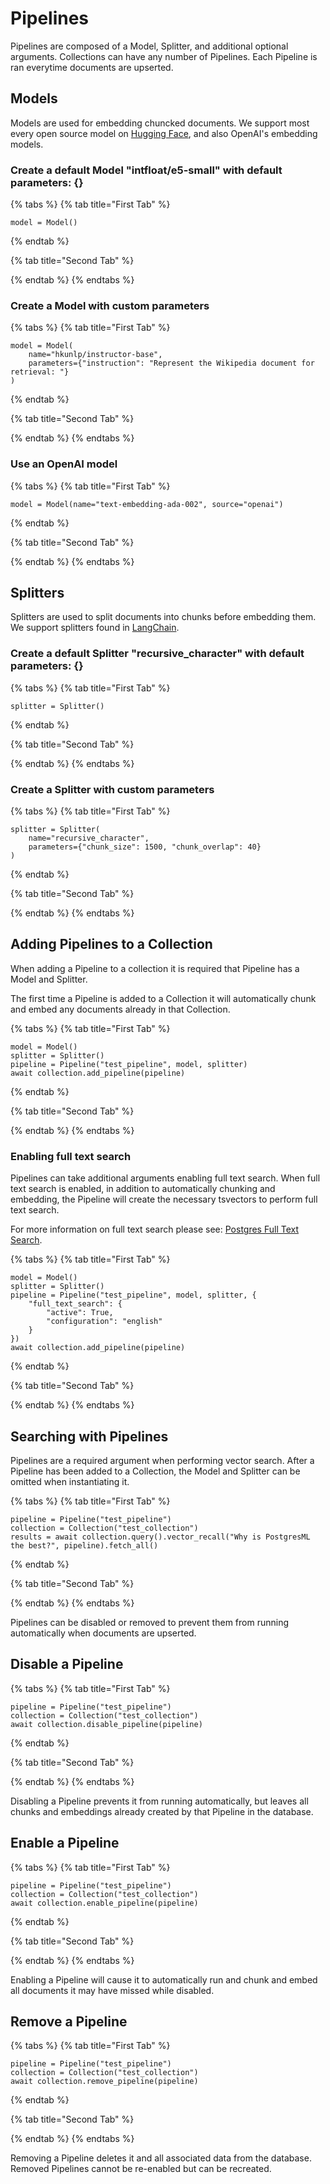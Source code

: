 # Pipelines

Pipelines are composed of a Model, Splitter, and additional optional arguments. Collections can have any number of Pipelines. Each Pipeline is ran everytime documents are upserted.

## Models

Models are used for embedding chuncked documents. We support most every open source model on [Hugging Face](https://huggingface.co/), and also OpenAI's embedding models.

### **Create a default Model "intfloat/e5-small" with default parameters: {}**

{% tabs %}
{% tab title="First Tab" %}
```
model = Model()
```
{% endtab %}

{% tab title="Second Tab" %}

{% endtab %}
{% endtabs %}

### **Create a Model with custom parameters**

{% tabs %}
{% tab title="First Tab" %}
```
model = Model(
    name="hkunlp/instructor-base",
    parameters={"instruction": "Represent the Wikipedia document for retrieval: "}    
)
```
{% endtab %}

{% tab title="Second Tab" %}

{% endtab %}
{% endtabs %}

### **Use an OpenAI model**

{% tabs %}
{% tab title="First Tab" %}
```
model = Model(name="text-embedding-ada-002", source="openai")
```
{% endtab %}

{% tab title="Second Tab" %}

{% endtab %}
{% endtabs %}

## Splitters

Splitters are used to split documents into chunks before embedding them. We support splitters found in [LangChain](https://www.langchain.com/).

### **Create a default Splitter "recursive\_character" with default parameters: {}**

{% tabs %}
{% tab title="First Tab" %}
```
splitter = Splitter()
```
{% endtab %}

{% tab title="Second Tab" %}

{% endtab %}
{% endtabs %}

### **Create a Splitter with custom parameters**

{% tabs %}
{% tab title="First Tab" %}
```
splitter = Splitter(
    name="recursive_character", 
    parameters={"chunk_size": 1500, "chunk_overlap": 40}
)
```
{% endtab %}

{% tab title="Second Tab" %}

{% endtab %}
{% endtabs %}

## Adding Pipelines to a Collection

When adding a Pipeline to a collection it is required that Pipeline has a Model and Splitter.

The first time a Pipeline is added to a Collection it will automatically chunk and embed any documents already in that Collection.

{% tabs %}
{% tab title="First Tab" %}
```
model = Model()
splitter = Splitter()
pipeline = Pipeline("test_pipeline", model, splitter)
await collection.add_pipeline(pipeline)
```
{% endtab %}

{% tab title="Second Tab" %}

{% endtab %}
{% endtabs %}

### Enabling full text search

Pipelines can take additional arguments enabling full text search. When full text search is enabled, in addition to automatically chunking and embedding, the Pipeline will create the necessary tsvectors to perform full text search.

For more information on full text search please see: [Postgres Full Text Search](https://www.postgresql.org/docs/15/textsearch.html).

{% tabs %}
{% tab title="First Tab" %}
```
model = Model()
splitter = Splitter()
pipeline = Pipeline("test_pipeline", model, splitter, {
    "full_text_search": {
        "active": True,
        "configuration": "english"
    }
})
await collection.add_pipeline(pipeline)
```
{% endtab %}

{% tab title="Second Tab" %}

{% endtab %}
{% endtabs %}

## Searching with Pipelines

Pipelines are a required argument when performing vector search. After a Pipeline has been added to a Collection, the Model and Splitter can be omitted when instantiating it.

{% tabs %}
{% tab title="First Tab" %}
```
pipeline = Pipeline("test_pipeline")
collection = Collection("test_collection")
results = await collection.query().vector_recall("Why is PostgresML the best?", pipeline).fetch_all()    
```
{% endtab %}

{% tab title="Second Tab" %}

{% endtab %}
{% endtabs %}



Pipelines can be disabled or removed to prevent them from running automatically when documents are upserted.

## **Disable a Pipeline**

{% tabs %}
{% tab title="First Tab" %}
```
pipeline = Pipeline("test_pipeline")
collection = Collection("test_collection")
await collection.disable_pipeline(pipeline)
```
{% endtab %}

{% tab title="Second Tab" %}

{% endtab %}
{% endtabs %}

Disabling a Pipeline prevents it from running automatically, but leaves all chunks and embeddings already created by that Pipeline in the database.

## **Enable a Pipeline**

{% tabs %}
{% tab title="First Tab" %}
```
pipeline = Pipeline("test_pipeline")
collection = Collection("test_collection")
await collection.enable_pipeline(pipeline)
```
{% endtab %}

{% tab title="Second Tab" %}

{% endtab %}
{% endtabs %}

Enabling a Pipeline will cause it to automatically run and chunk and embed all documents it may have missed while disabled.

## **Remove a Pipeline**

{% tabs %}
{% tab title="First Tab" %}
```
pipeline = Pipeline("test_pipeline")
collection = Collection("test_collection")
await collection.remove_pipeline(pipeline)
```
{% endtab %}

{% tab title="Second Tab" %}

{% endtab %}
{% endtabs %}

Removing a Pipeline deletes it and all associated data from the database. Removed Pipelines cannot be re-enabled but can be recreated.
